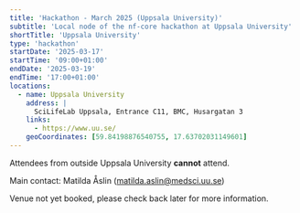 ```yaml
---
title: 'Hackathon - March 2025 (Uppsala University)'
subtitle: 'Local node of the nf-core hackathon at Uppsala University'
shortTitle: 'Uppsala University'
type: 'hackathon'
startDate: '2025-03-17'
startTime: '09:00+01:00'
endDate: '2025-03-19'
endTime: '17:00+01:00'
locations:
  - name: Uppsala University
    address: |
      SciLifeLab Uppsala, Entrance C11, BMC, Husargatan 3
    links:
      - https://www.uu.se/
    geoCoordinates: [59.84198876540755, 17.63702031149601]
---
```


Attendees from outside Uppsala University **cannot** attend.

Main contact: Matilda Åslin ([matilda.aslin@medsci.uu.se](mailto:matilda.aslin@medsci.uu.se))

Venue not yet booked, please check back later for more information.
